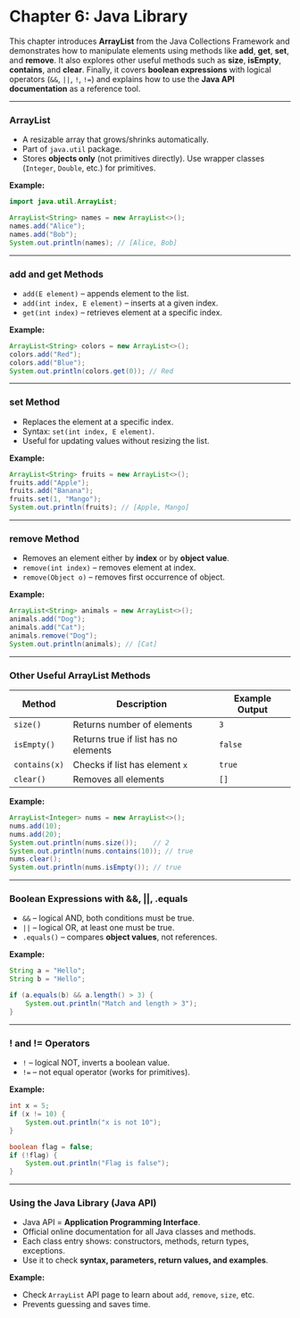 # Chapter 6: Java Library

This chapter introduces **ArrayList** from the Java Collections Framework and demonstrates how to manipulate elements using methods like **add**, **get**, **set**, and **remove**. It also explores other useful methods such as **size**, **isEmpty**, **contains**, and **clear**. Finally, it covers **boolean expressions** with logical operators (`&&`, `||`, `!`, `!=`) and explains how to use the **Java API documentation** as a reference tool.

---

### ArrayList

- A resizable array that grows/shrinks automatically.
- Part of `java.util` package.
- Stores **objects only** (not primitives directly). Use wrapper classes (`Integer`, `Double`, etc.) for primitives.


**Example:**

```java
import java.util.ArrayList;

ArrayList<String> names = new ArrayList<>();
names.add("Alice");
names.add("Bob");
System.out.println(names); // [Alice, Bob]
```

---

### add and get Methods

- `add(E element)` – appends element to the list.
- `add(int index, E element)` – inserts at a given index.
- `get(int index)` – retrieves element at a specific index.


**Example:**

```java
ArrayList<String> colors = new ArrayList<>();
colors.add("Red");
colors.add("Blue");
System.out.println(colors.get(0)); // Red
```

---

### set Method

- Replaces the element at a specific index.
- Syntax: `set(int index, E element)`.
- Useful for updating values without resizing the list.


**Example:**

```java
ArrayList<String> fruits = new ArrayList<>();
fruits.add("Apple");
fruits.add("Banana");
fruits.set(1, "Mango");
System.out.println(fruits); // [Apple, Mango]
```

---

### remove Method

- Removes an element either by **index** or by **object value**.
- `remove(int index)` – removes element at index.
- `remove(Object o)` – removes first occurrence of object.


**Example:**

```java
ArrayList<String> animals = new ArrayList<>();
animals.add("Dog");
animals.add("Cat");
animals.remove("Dog");
System.out.println(animals); // [Cat]
```

---

### Other Useful ArrayList Methods

|Method|Description|Example Output|
|---|---|---|
|`size()`|Returns number of elements|`3`|
|`isEmpty()`|Returns true if list has no elements|`false`|
|`contains(x)`|Checks if list has element `x`|`true`|
|`clear()`|Removes all elements|`[]`|

**Example:**

```java
ArrayList<Integer> nums = new ArrayList<>();
nums.add(10);
nums.add(20);
System.out.println(nums.size());    // 2
System.out.println(nums.contains(10)); // true
nums.clear();
System.out.println(nums.isEmpty()); // true
```

---

### Boolean Expressions with &&, ||, .equals

- `&&` – logical AND, both conditions must be true.
- `||` – logical OR, at least one must be true.
- `.equals()` – compares **object values**, not references.
    

**Example:**

```java
String a = "Hello";
String b = "Hello";

if (a.equals(b) && a.length() > 3) {
    System.out.println("Match and length > 3");
}
```

---

### ! and != Operators

- `!` – logical NOT, inverts a boolean value.
- `!=` – not equal operator (works for primitives).
    

**Example:**

```java
int x = 5;
if (x != 10) {
    System.out.println("x is not 10");
}

boolean flag = false;
if (!flag) {
    System.out.println("Flag is false");
}
```

---

### Using the Java Library (Java API)

- Java API = **Application Programming Interface**.
- Official online documentation for all Java classes and methods.
- Each class entry shows: constructors, methods, return types, exceptions.
- Use it to check **syntax, parameters, return values, and examples**.
    

**Example:**

- Check `ArrayList` API page to learn about `add`, `remove`, `size`, etc.
- Prevents guessing and saves time.
